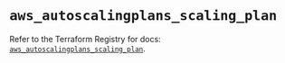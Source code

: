 # `aws_autoscalingplans_scaling_plan`

Refer to the Terraform Registry for docs: [`aws_autoscalingplans_scaling_plan`](https://registry.terraform.io/providers/hashicorp/aws/5.75.0/docs/resources/autoscalingplans_scaling_plan).
